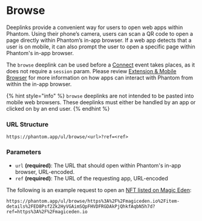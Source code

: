 # Browse

Deeplinks provide a convenient way for users to open web apps within Phantom. Using their phone’s camera, users can scan a QR code to open a page directly within Phantom’s in-app browser. If a web app detects that a user is on mobile, it can also prompt the user to open a specific page within Phantom's in-app browser.

The `browse` deeplink can be used before a [Connect](../provider-methods/connect.md) event takes places, as it does not require a `session` param. Please review [Extension & Mobile Browser](../../extension-and-mobile-browser/) for more information on how apps can interact with Phantom from within the in-app browser.

{% hint style="info" %}
`browse` deeplinks are not intended to be pasted into mobile web browsers. These deeplinks must either be handled by an app or clicked on by an end user.
{% endhint %}

### URL Structure

```
https://phantom.app/ul/browse/<url>?ref=<ref>
```

### Parameters

* `url` **(required)**: The URL that should open within Phantom's in-app browser, URL-encoded.
* `ref` **(required)**: The URL of the requesting app, URL-encoded

The following is an example request to open an [NFT listed on Magic Eden](https://magiceden.io/item-details/ED8Psf2Zk2HyVGAimSQpFHVDFRGDAkPjQhkfAqbN5h7d):

```
https://phantom.app/ul/browse/https%3A%2F%2Fmagiceden.io%2Fitem-details%2FED8Psf2Zk2HyVGAimSQpFHVDFRGDAkPjQhkfAqbN5h7d?ref=https%3A%2F%2Fmagiceden.io
```
